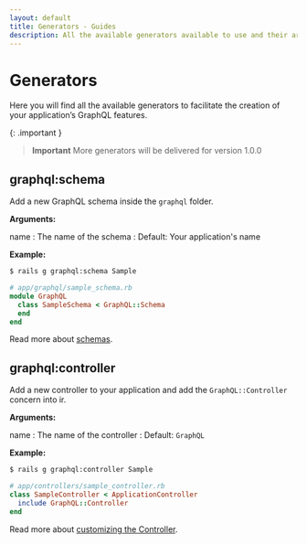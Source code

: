 ```yaml
---
layout: default
title: Generators - Guides
description: All the available generators available to use and their arguments
---
```


# Generators

Here you will find all the available generators to facilitate the creation of
your application’s GraphQL features.

{: .important }
> **Important**
> More generators will be delivered for version 1.0.0

## graphql:schema

Add a new GraphQL schema inside the `graphql` folder.

**Arguments:**

name
: The name of the schema
: Default: Your application's name

**Example:**

```bash
$ rails g graphql:schema Sample
```

```ruby
# app/graphql/sample_schema.rb
module GraphQL
  class SampleSchema < GraphQL::Schema
  end
end
```

Read more about [schemas](/guides/schemas).

## graphql:controller

Add a new controller to your application and add the `GraphQL::Controller` concern into ir.

**Arguments:**

name
: The name of the controller
: Default: `GraphQL`

**Example:**

```bash
$ rails g graphql:controller Sample
```

```ruby
# app/controllers/sample_controller.rb
class SampleController < ApplicationController
  include GraphQL::Controller
end
```

Read more about [customizing the Controller](/guides/customizing/controller).
